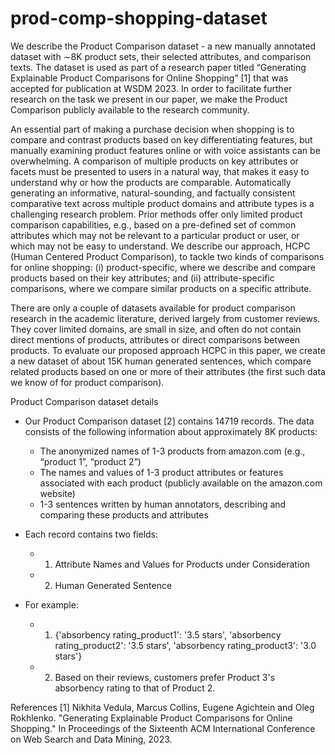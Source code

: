 # prod-comp-shopping-dataset
We describe the Product Comparison dataset - a new manually annotated dataset with ∼8K product sets, their selected attributes, and comparison texts. The dataset is used as part of a research paper titled “Generating Explainable Product Comparisons for Online Shopping” [1] that was accepted for publication at WSDM 2023. In order to facilitate further research on the task we present in our paper, we make the Product Comparison publicly available to the research community.

An essential part of making a purchase decision when shopping is to compare and contrast products based on key differentiating features, but manually examining product features online or with voice assistants can be overwhelming. A comparison of multiple products on key attributes or facets must be presented to users in a natural way, that makes it easy to understand why or how the products are comparable. Automatically generating an informative, natural-sounding, and factually consistent comparative text across multiple product domains and attribute types is a challenging research problem. Prior methods offer only limited product comparison capabilities, e.g., based on a pre-defined set of common attributes which may not be relevant to a particular product or user, or which may not be easy to understand. We describe our approach, HCPC (Human Centered Product Comparison), to tackle two kinds of comparisons for online shopping: (i) product-specific, where we describe and compare products based on their key attributes; and (ii) attribute-specific comparisons, where we compare similar products on a specific attribute. 

There are only a couple of datasets available for product comparison research in the academic literature, derived largely from customer reviews. They cover limited domains, are small in size, and often do not contain direct mentions of products, attributes or direct comparisons between products. To evaluate our proposed approach HCPC in this paper, we create a new dataset of about 15K human generated sentences, which compare related products based on one or more of their attributes (the first such data we know of for product comparison). 


Product Comparison dataset details

* Our Product Comparison dataset [2] contains 14719 records. The data consists of the following information about approximately 8K products: 
    * The anonymized names of 1-3 products from amazon.com (e.g., “product 1”, “product 2”)
    * The names and values of 1-3 product attributes or features associated with each product (publicly available on the amazon.com website) 
    * 1-3 sentences written by human annotators, describing and comparing these products and attributes 

* Each record contains two fields:
    *  1) Attribute Names and Values for Products under Consideration
    *  2) Human Generated Sentence
* For example:
    * 1) {'absorbency rating_product1': '3.5 stars', 'absorbency rating_product2': '3.5 stars', 'absorbency rating_product3': '3.0 stars'} 
    * 2) Based on their reviews, customers prefer Product 3's absorbency rating to that of Product 2. 


References
[1] Nikhita Vedula, Marcus Collins, Eugene Agichtein and Oleg Rokhlenko. "Generating Explainable Product Comparisons for Online Shopping." In Proceedings of the Sixteenth ACM International Conference on Web Search and Data Mining, 2023.

